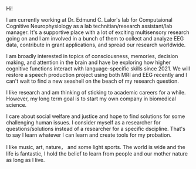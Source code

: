 Hi! 

I am currently working at Dr. Edmund C. Lalor's lab for Computaional Cognitive Neurophysiology as a lab technitian/research assistant/lab manager. It's a supportive place with a lot of exciting multisensory research going on and I am involved in a bunch of them to collect and analyze EEG data, contribute in grant applications, and spread our research worldwide. 

I am broadly interested in topics of consciousness, memories, decision making, and attention in the brain and have be exploring how higher cognitive functions interact with language-specific skills since 2021. We will restore a speech production project using both MRI and EEG recently and I can't wait to find a new seashell on the beach of my research question. 

I like research and am thinking of sticking to academic careers for a while. However, my long term goal is to start my own company in biomedical science. 

I care about social welfare and justice and hope to find solutions for some challenging human issues. I consider myself as a researcher for questions/solutions instead of a researcher for a specific dscipline. That's to say I learn whatever I can learn and create tools for my probation. 

I like music, art, nature， and some light sports. The world is wide and the life is fantastic, I hold the belief to learn from people and our mother nature as long as I live. 


<!---
xueyingtheowl/xueyingtheowl is a ✨ special ✨ repository because its `README.md` (this file) appears on your GitHub profile.
You can click the Preview link to take a look at your changes.
--->
